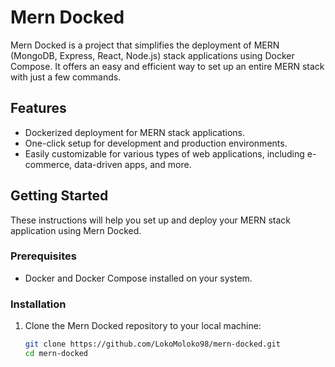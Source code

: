 # Mern Docked

Mern Docked is a project that simplifies the deployment of MERN (MongoDB, Express, React, Node.js) stack applications using Docker Compose. It offers an easy and efficient way to set up an entire MERN stack with just a few commands.

## Features

- Dockerized deployment for MERN stack applications.
- One-click setup for development and production environments.
- Easily customizable for various types of web applications, including e-commerce, data-driven apps, and more.

## Getting Started

These instructions will help you set up and deploy your MERN stack application using Mern Docked.

### Prerequisites

- Docker and Docker Compose installed on your system.

### Installation

1. Clone the Mern Docked repository to your local machine:

   ```bash
   git clone https://github.com/LokoMoloko98/mern-docked.git
   cd mern-docked
